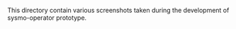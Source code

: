 This directory contain various screenshots taken during the development of sysmo-operator prototype.

